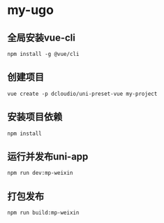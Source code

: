 # my-ugo

##  全局安装vue-cli

```shell
npm install -g @vue/cli
```

##  创建项目

```shell
vue create -p dcloudio/uni-preset-vue my-project
```

##  安装项目依赖

```shell
npm install
```

## 运行并发布uni-app

```shell
npm run dev:mp-weixin
```

## 打包发布

```shell
npm run build:mp-weixin
```

